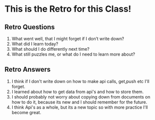 # This is the Retro for this Class!

## Retro Questions

1. What went well, that I might forget if I don’t write down?
2. What did I learn today?
3. What should I do differently next time?
4. What still puzzles me, or what do I need to learn more about?

## Retro Answers

1. I think if I don't write down on how to make api calls, get,push etc I'll forget.
2. I learned about how to get data from api's and how to store them.
3. I should probably not worry about copying down from documents on how to do it, because its new and I should remember for the future.
4. I think Api's as a whole, but its a new topic so with more practice I'll become great.